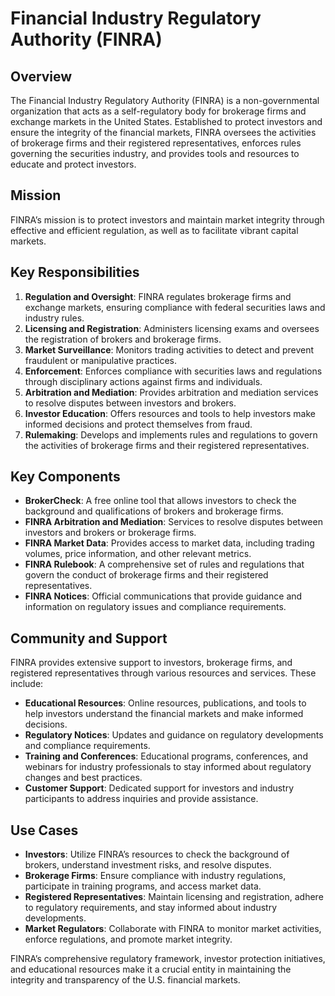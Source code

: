 # Financial Industry Regulatory Authority (FINRA)

## Overview
The Financial Industry Regulatory Authority (FINRA) is a non-governmental organization that acts as a self-regulatory body for brokerage firms and exchange markets in the United States. Established to protect investors and ensure the integrity of the financial markets, FINRA oversees the activities of brokerage firms and their registered representatives, enforces rules governing the securities industry, and provides tools and resources to educate and protect investors.

## Mission
FINRA’s mission is to protect investors and maintain market integrity through effective and efficient regulation, as well as to facilitate vibrant capital markets.

## Key Responsibilities
1. **Regulation and Oversight**: FINRA regulates brokerage firms and exchange markets, ensuring compliance with federal securities laws and industry rules.
2. **Licensing and Registration**: Administers licensing exams and oversees the registration of brokers and brokerage firms.
3. **Market Surveillance**: Monitors trading activities to detect and prevent fraudulent or manipulative practices.
4. **Enforcement**: Enforces compliance with securities laws and regulations through disciplinary actions against firms and individuals.
5. **Arbitration and Mediation**: Provides arbitration and mediation services to resolve disputes between investors and brokers.
6. **Investor Education**: Offers resources and tools to help investors make informed decisions and protect themselves from fraud.
7. **Rulemaking**: Develops and implements rules and regulations to govern the activities of brokerage firms and their registered representatives.

## Key Components
- **BrokerCheck**: A free online tool that allows investors to check the background and qualifications of brokers and brokerage firms.
- **FINRA Arbitration and Mediation**: Services to resolve disputes between investors and brokers or brokerage firms.
- **FINRA Market Data**: Provides access to market data, including trading volumes, price information, and other relevant metrics.
- **FINRA Rulebook**: A comprehensive set of rules and regulations that govern the conduct of brokerage firms and their registered representatives.
- **FINRA Notices**: Official communications that provide guidance and information on regulatory issues and compliance requirements.

## Community and Support
FINRA provides extensive support to investors, brokerage firms, and registered representatives through various resources and services. These include:

- **Educational Resources**: Online resources, publications, and tools to help investors understand the financial markets and make informed decisions.
- **Regulatory Notices**: Updates and guidance on regulatory developments and compliance requirements.
- **Training and Conferences**: Educational programs, conferences, and webinars for industry professionals to stay informed about regulatory changes and best practices.
- **Customer Support**: Dedicated support for investors and industry participants to address inquiries and provide assistance.

## Use Cases
- **Investors**: Utilize FINRA’s resources to check the background of brokers, understand investment risks, and resolve disputes.
- **Brokerage Firms**: Ensure compliance with industry regulations, participate in training programs, and access market data.
- **Registered Representatives**: Maintain licensing and registration, adhere to regulatory requirements, and stay informed about industry developments.
- **Market Regulators**: Collaborate with FINRA to monitor market activities, enforce regulations, and promote market integrity.

FINRA’s comprehensive regulatory framework, investor protection initiatives, and educational resources make it a crucial entity in maintaining the integrity and transparency of the U.S. financial markets.
